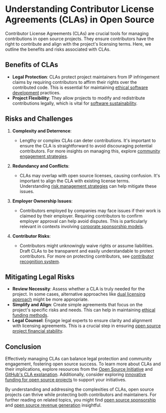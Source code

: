 # Understanding Contributor License Agreements (CLAs) in Open Source

Contributor License Agreements (CLAs) are crucial tools for managing contributions in open source projects. They ensure contributors have the right to contribute and align with the project's licensing terms. Here, we outline the benefits and risks associated with CLAs.

## Benefits of CLAs

- **Legal Protection**: CLAs protect project maintainers from IP infringement claims by requiring contributors to affirm their rights over the contributed code. This is essential for maintaining [ethical software development](https://www.license-token.com/wiki/ethical-software-development) practices.
- **Project Flexibility**: They allow projects to modify and redistribute contributions legally, which is vital for [software sustainability](https://www.license-token.com/wiki/software-sustainability).

## Risks and Challenges

1. **Complexity and Deterrence**: 
   - Lengthy or complex CLAs can deter contributions. It's important to ensure the CLA is straightforward to avoid discouraging potential contributors. For more insights on managing this, explore [community engagement strategies](https://www.license-token.com/wiki/community-engagement-strategies).

2. **Redundancy and Conflicts**: 
   - CLAs may overlap with open source licenses, causing confusion. It's important to align the CLA with existing license terms. Understanding [risk management strategies](https://www.license-token.com/wiki/risk-management-strategies) can help mitigate these issues.

3. **Employer Ownership Issues**:
   - Contributors employed by companies may face issues if their work is claimed by their employer. Requiring contributors to confirm employer approval can help avoid disputes. This is particularly relevant in contexts involving [corporate sponsorship models](https://www.license-token.com/wiki/corporate-sponsorship-models).

4. **Contributor Risks**:
   - Contributors might unknowingly waive rights or assume liabilities. Draft CLAs to be transparent and easily understandable to protect contributors. For more on protecting contributors, see [contributor recognition system](https://www.license-token.com/wiki/contributor-recognition-system).

## Mitigating Legal Risks

- **Review Necessity**: Assess whether a CLA is truly needed for the project. In some cases, alternative approaches like [dual licensing approach](https://www.license-token.com/wiki/dual-licensing-approach) might be more appropriate.
- **Simplify and Align**: Create simple agreements that focus on the project's specific risks and needs. This can help in maintaining [ethical funding methods](https://www.license-token.com/wiki/ethical-funding-methods).
- **Legal Counsel**: Engage legal experts to ensure clarity and alignment with licensing agreements. This is a crucial step in ensuring [open source project financial stability](https://www.license-token.com/wiki/open-source-project-financial-stability).

## Conclusion

Effectively managing CLAs can balance legal protection and community engagement, fostering open source success. To learn more about CLAs and their implications, explore resources from the [Open Source Initiative](https://opensource.org/) and [GitHub's CLA explanation](https://opensource.guide/legal/#contributor-license-agreements). Additionally, consider exploring [innovative funding for open source projects](https://www.license-token.com/wiki/innovative-funding-for-open-source-projects) to support your initiatives.

By understanding and addressing the complexities of CLAs, open source projects can thrive while protecting both contributors and maintainers. For further reading on related topics, you might find [open source sponsorship](https://www.license-token.com/wiki/open-source-sponsorship) and [open source revenue generation](https://www.license-token.com/wiki/open-source-revenue-generation) insightful.